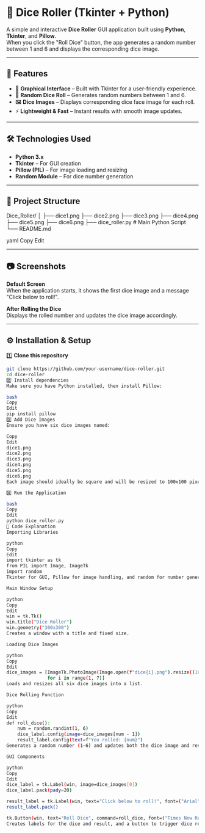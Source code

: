# 🎲 Dice Roller (Tkinter + Python)

A simple and interactive **Dice Roller** GUI application built using **Python**, **Tkinter**, and **Pillow**.  
When you click the "Roll Dice" button, the app generates a random number between 1 and 6 and displays the corresponding dice image.

---

## 📌 Features

- 🎨 **Graphical Interface** – Built with Tkinter for a user-friendly experience.  
- 🎲 **Random Dice Roll** – Generates random numbers between 1 and 6.  
- 🖼 **Dice Images** – Displays corresponding dice face image for each roll.  
- ⚡ **Lightweight & Fast** – Instant results with smooth image updates.

---

## 🛠️ Technologies Used

- **Python 3.x**
- **Tkinter** – For GUI creation
- **Pillow (PIL)** – For image loading and resizing
- **Random Module** – For dice number generation

---

## 📂 Project Structure

Dice_Roller/
│
├── dice1.png
├── dice2.png
├── dice3.png
├── dice4.png
├── dice5.png
├── dice6.png
├── dice_roller.py # Main Python Script
└── README.md

yaml
Copy
Edit

---

## 📷 Screenshots

**Default Screen**  
When the application starts, it shows the first dice image and a message "Click below to roll!".  

**After Rolling the Dice**  
Displays the rolled number and updates the dice image accordingly.

---

## ⚙️ Installation & Setup

1️⃣ **Clone this repository**  
```bash
git clone https://github.com/your-username/dice-roller.git
cd dice-roller
2️⃣ Install dependencies
Make sure you have Python installed, then install Pillow:

bash
Copy
Edit
pip install pillow
3️⃣ Add Dice Images
Ensure you have six dice images named:

Copy
Edit
dice1.png
dice2.png
dice3.png
dice4.png
dice5.png
dice6.png
Each image should ideally be square and will be resized to 100x100 pixels in the program.

4️⃣ Run the Application

bash
Copy
Edit
python dice_roller.py
📜 Code Explanation
Importing Libraries

python
Copy
Edit
import tkinter as tk
from PIL import Image, ImageTk
import random
Tkinter for GUI, Pillow for image handling, and random for number generation.

Main Window Setup

python
Copy
Edit
win = tk.Tk()
win.title("Dice Roller")
win.geometry("300x300")
Creates a window with a title and fixed size.

Loading Dice Images

python
Copy
Edit
dice_images = [ImageTk.PhotoImage(Image.open(f"dice{i}.png").resize((100, 100)))
               for i in range(1, 7)]
Loads and resizes all six dice images into a list.

Dice Rolling Function

python
Copy
Edit
def roll_dice():
    num = random.randint(1, 6)
    dice_label.config(image=dice_images[num - 1])
    result_label.config(text=f"You rolled: {num}")
Generates a random number (1–6) and updates both the dice image and result text.

GUI Components

python
Copy
Edit
dice_label = tk.Label(win, image=dice_images[0])
dice_label.pack(pady=20)

result_label = tk.Label(win, text="Click below to roll!", font=("Arial", 14))
result_label.pack()

tk.Button(win, text="Roll Dice", command=roll_dice, font=("Times New Roman", 12), bg="blue", fg="white").pack(pady=20)
Creates labels for the dice and result, and a button to trigger dice rolls.
